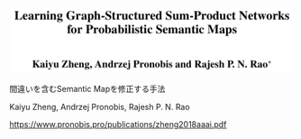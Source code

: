 ![論文](https://github.com/soraKING44/survey_paper/blob/images/semantic_mapping/indoor/2D/topological_map/Learning%20Graph-Structured%20Sum-Product%20Networks%20for%20Probabilistic%20Semantic%20Maps.png)

間違いを含むSemantic Mapを修正する手法

Kaiyu Zheng, Andrzej Pronobis, Rajesh P. N. Rao

https://www.pronobis.pro/publications/zheng2018aaai.pdf
